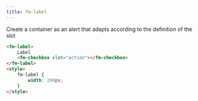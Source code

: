 ```yaml
---
title: fm-label
---
```


Create a container as an alert that adapts according to the definition of the slot

```html preview
<fm-label>
    Label
    <fm-checkbox slot="action"></fm-checkbox>
</fm-label>
<style>
    fm-label {
        width: 200px;
    }
</style>
```
